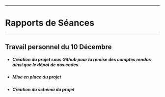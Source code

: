 
*******************
# Rapports de Séances 
*******************
 
 ## Travail personnel du 10 Décembre
 - ##### Création du projet sous Github pour la remise des comptes rendus ainsi que le dépot de nos codes.
 - ##### Mise en place du projet
 - ##### Création du schéma du projet
